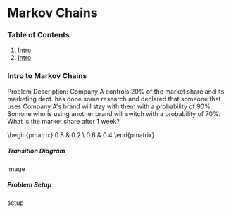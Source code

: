 # Markov Chains

### Table of Contents
1. [Intro](#intro)
1. [Intro](#intro)


<a name="intro"></a>
### Intro to Markov Chains

Problem Description: Company A controls 20% of the market share and its marketing dept. has done some research and declared that someone that uses Company A's brand will stay with them with a probability of 90%. Somone who is using another brand will switch with a probability of 70%. What is the market share after 1 week?

\begin{pmatrix} 0.8
& 0.2 \\ 0.6
& 0.4
\end{pmatrix}

##### Transition Diagram
image

##### Problem Setup

setup